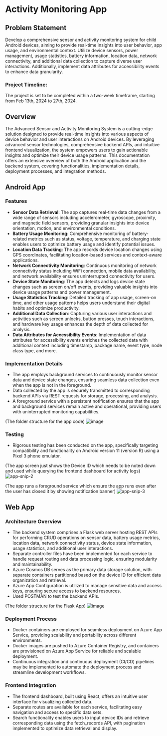 # Activity Monitoring App

## Problem Statement

Develop a comprehensive sensor and activity monitoring system for child Android devices, aiming to provide real-time insights into user behavior, app usage, and environmental context. Utilize device sensors, power management, usage statistics, battery information, location data, network connectivity, and additional data collection to capture diverse user interactions. Additionally, implement data attributes for accessibility events to enhance data granularity.

### Project Timeline:
The project is set to be completed within a two-week timeframe, starting from Feb 13th, 2024 to 27th, 2024.

## Overview
The Advanced Sensor and Activity Monitoring System is a cutting-edge solution designed to provide real-time insights into various aspects of device behavior and user interactions on Android devices. By leveraging advanced sensor technologies, comprehensive backend APIs, and intuitive frontend visualization, the system empowers users to gain actionable insights and optimize their device usage patterns. This documentation offers an extensive overview of both the Android application and the backend system, covering functionalities, implementation details, deployment processes, and integration methods.

## Android App

### Features
- **Sensor Data Retrieval**: The app captures real-time data changes from a wide range of sensors including accelerometer, gyroscope, proximity, and magnetic field sensors, providing granular insights into device orientation, motion, and environmental conditions.
- **Battery Usage Monitoring**: Comprehensive monitoring of battery-related metrics such as status, voltage, temperature, and charging state enables users to optimize battery usage and identify potential issues.
- **Location Data Tracking**: The app records device location changes using GPS coordinates, facilitating location-based services and context-aware applications.
- **Network Connectivity Monitoring**: Continuous monitoring of network connectivity status including WiFi connection, mobile data availability, and network availability ensures uninterrupted connectivity for users.
- **Device State Monitoring**: The app detects and logs device state changes such as screen on/off events, providing valuable insights into device usage patterns and power management.
- **Usage Statistics Tracking**: Detailed tracking of app usage, screen-on time, and other usage patterns helps users understand their digital habits and optimize productivity.
- **Additional Data Collection**: Capturing various user interactions and activities such as screen unlocks, button presses, touch interactions, and hardware key usage enhances the depth of data collected for analysis.
- **Data Attributes for Accessibility Events**: Implementation of data attributes for accessibility events enriches the collected data with additional context including timestamp, package name, event type, node class type, and more.

### Implementation Details
- The app employs background services to continuously monitor sensor data and device state changes, ensuring seamless data collection even when the app is not in the foreground.
- Data collected by the app is securely transmitted to corresponding backend APIs via REST requests for storage, processing, and analysis.
- A foreground service with a persistent notification ensures that the app and background services remain active and operational, providing users with uninterrupted monitoring capabilities.

(The folder structure for the app code)
![image](https://github.com/purulokendrasingh/activity-monitoring-app/assets/29207426/361f8d72-7274-483b-8857-536f53b51343)


### Testing
- Rigorous testing has been conducted on the app, specifically targeting compatibility and functionality on Android version 11 (version R) using a Pixel 3 phone emulator.

(The app screen just shows the Device ID which needs to be noted down and used while querying the frontend dashboard for activity logs)
![app-snip-2](https://github.com/purulokendrasingh/activity-monitoring-app/assets/29207426/f9c4dac0-ccb7-4c15-b3b0-a740785f43ca)

(The app runs a foreground service which ensure the app runs even after the user has closed it by showing notification banner)
![app-snip-3](https://github.com/purulokendrasingh/activity-monitoring-app/assets/29207426/459019a0-798e-4f88-b9b9-f02593aed6d9)
  

## Web App

### Architecture Overview
- The backend system comprises a Flask web server hosting REST APIs for performing CRUD operations on sensor data, battery usage metrics, location data, network connectivity status, device state information, usage statistics, and additional user interactions.
- Separate controller files have been implemented for each service to handle request routing and data processing logic, ensuring modularity and maintainability.
- Azure Cosmos DB serves as the primary data storage solution, with separate containers partitioned based on the device ID for efficient data organization and retrieval.
- Azure App Configuration is utilized to manage sensitive data and access keys, ensuring secure access to backend resources.
- Used POSTMAN to test the backend APIs.

(The folder structure for the Flask App)
![image](https://github.com/purulokendrasingh/activity-monitoring-app/assets/29207426/f4e8a0b7-ff10-4ff4-b033-9e14d7ede27a)


### Deployment Process
- Docker containers are employed for seamless deployment on Azure App Service, providing scalability and portability across different environments.
- Docker images are pushed to Azure Container Registry, and containers are provisioned on Azure App Service for reliable and scalable deployment.
- Continuous integration and continuous deployment (CI/CD) pipelines may be implemented to automate the deployment process and streamline development workflows.

### Frontend Integration
- The frontend dashboard, built using React, offers an intuitive user interface for visualizing collected data.
- Separate routes are available for each service, facilitating easy navigation and access to specific data sets.
- Search functionality enables users to input device IDs and retrieve corresponding data using the fetch_records API, with pagination implemented to optimize data retrieval and display.
